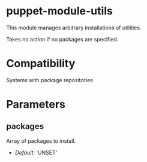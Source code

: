 # puppet-module-utils #

This module manages arbitrary installations of utilities.

Takes no action if no packages are specified.

# Compatibility #

Systems with package repositories

# Parameters #

packages
--------
Array of packages to install.

- *Default*: 'UNSET'
